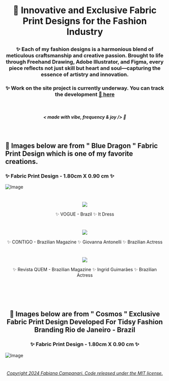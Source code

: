 <br><br>


# <p align="center"> 👗 Innovative and Exclusive Fabric Print Designs for the Fashion Industry </p>


 ###  <p align="center">  ✨ Each of my fashion designs is a harmonious blend of meticulous craftsmanship and creative passion. Brought to life through Freehand Drawing, Adobe Illustrator, and Figma, every piece reflects not just skill but heart and soul—capturing the essence of artistry and innovation.

 

 ### <p align="center"> ✨ Work on the site project is currently underway. You can track the development [🔗 here](https://web.archive.org/web/20130922083906/http://fabidesigner.com/index.html)

<br>

##### <p align="center">  ***< made with vibe, frequency & joy />*** 🪬  </p>
 
<br>
 
## 🌟 Images below are from " Blue Dragon " Fabric Print Design which is one of my favorite creations. </p>

###  ✨ Fabric Print Design - 1.80cm X 0.90 cm ✨ </p> 

 ![Image](https://github.com/user-attachments/assets/d36753c9-1de2-4386-a917-2f372f99e238)

 <!--
  <p align="center">
 <img src="https://user-images.githubusercontent.com/113218619/210438695-3090a4d4-d53b-428e-ba6b-c56e44c1105e.jpeg" />
 -->
 


 #

   <p align="center">
 <img src="https://user-images.githubusercontent.com/113218619/211164259-6e55cf57-4ad4-456f-96d4-7850e73a5ca8.jpeg" />
 
 <p align="center"> ✨ VOGUE - Brazil ✨ It Dress </p>
   
   
 #
 
 
<p align="center">
 <img src="https://user-images.githubusercontent.com/113218619/211163770-128394e8-28ab-4d2f-be52-26fe18973ea3.png" />
 
<p align="center"> ✨ CONTIGO - Brazilian Magazine ✨ Giovanna Antonelli ✨ Brazilian Actress  </p>
   
#

<p align="center">
 <img src="https://user-images.githubusercontent.com/113218619/211163974-cdb8e6f8-fe18-4062-a22f-9eb40a883eb1.jpeg" />
 
 <p align="center"> ✨ Revista QUEM - Brazilian Magazine ✨ Ingrid Guimarães ✨ Brazilian Actress </p>

  #

  <br><br>

  ## <p align="center"> 🌟 Images below are from " Cosmos " Exclusive Fabric Print Design Developed For Tidsy Fashion Branding Rio de Janeiro - Brazil 
    
  ### <p align="center"> ✨ Fabric Print Design - 1.80cm X 0.90 cm ✨ </p> 

  ![Image](https://github.com/user-attachments/assets/e5d9d9aa-876b-485e-92dd-c3bbed94b9fe)


 #

###### <p align="center"> [Copyright 2024 Fabiana Campanari. Code released under the MIT license.](https://github.com/FabianaCampanari/Fashion-and-Design/blob/0d6744e056d6ec8235361a248c611ff27d430764/LICENSE)


 
 




